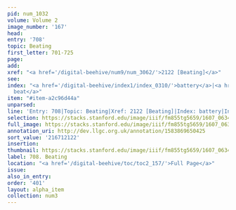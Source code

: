 ```yaml
---
pid: num_1032
volume: Volume 2
image_number: '167'
head:
entry: '708'
topic: Beating
first_letter: 701-725
page:
add:
xref: "<a href='/digital-beehive/num9/num_3062/'>2122 [Beating]</a>"
see:
index: "<a href='/digital-beehive/index1/index_0310/'>battery</a>|<a href='/digital-beehive/index1/index_0321/'>to
  beat</a>"
item: "#item-a2c96d44a"
unparsed:
line: 'Entry: 708|Topic: Beating|Xref: 2122 [Beating]|Index: battery|Index: to beat|#item-a2c96d44a'
selection: https://stacks.stanford.edu/image/iiif/fm855tg5659/1607_0634/386,2122,2886,993/full/0/default.jpg
full_image: https://stacks.stanford.edu/image/iiif/fm855tg5659/1607_0634/full/full/0/default.jpg
annotation_uri: http://dev.llgc.org.uk/annotation/1583869650425
sort_value: '216712122'
insertion:
thumbnail: https://stacks.stanford.edu/image/iiif/fm855tg5659/1607_0634/386,2122,600,180/250,/0/default.jpg
label: 708. Beating
location: "<a href='/digital-beehive/toc/toc2_157/'>Full Page</a>"
issue:
also_in_entry:
order: '401'
layout: alpha_item
collection: num3
---
```


